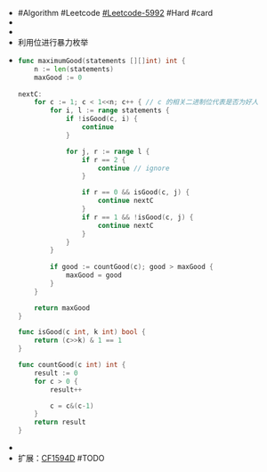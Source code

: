 - #Algorithm #Leetcode [#Leetcode-5992](https://leetcode-cn.com/problems/maximum-good-people-based-on-statements/) #Hard #card
-
-
- 利用位进行暴力枚举
- ```go
  func maximumGood(statements [][]int) int {
      n := len(statements)
      maxGood := 0
      
  nextC:
      for c := 1; c < 1<<n; c++ { // c 的相关二进制位代表是否为好人
          for i, l := range statements {
              if !isGood(c, i) {
                  continue
              }
  
              for j, r := range l {
                  if r == 2 {
                      continue // ignore
                  }
  
                  if r == 0 && isGood(c, j) {
                      continue nextC
                  }
                  if r == 1 && !isGood(c, j) {
                      continue nextC
                  }
              }
          }
          
          if good := countGood(c); good > maxGood {
              maxGood = good
          }
      }
  
      return maxGood
  }
  
  func isGood(c int, k int) bool {
      return (c>>k) & 1 == 1
  }
  
  func countGood(c int) int {
      result := 0
      for c > 0 {
          result++
  
          c = c&(c-1)
      }
      return result
  }
  
  ```
-
- 扩展：[CF1594D](https://codeforces.com/problemset/problem/1594/D) #TODO